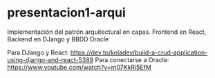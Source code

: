 # presentacion1-arqui
Implementación del patrón arquitectural en capas. Frontend en React, Backend en DJango y BBDD Oracle

Para DJango y React: https://dev.to/koladev/build-a-crud-application-using-django-and-react-5389
Para conectarse a Oracle: https://www.youtube.com/watch?v=m07KkRi5EfM
